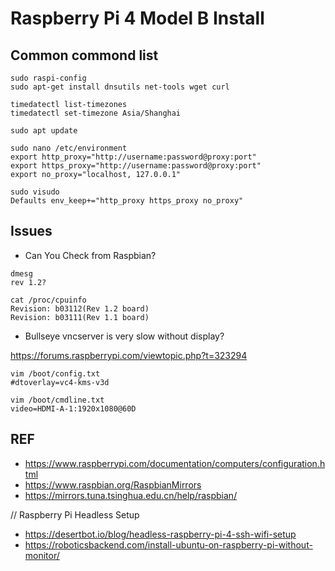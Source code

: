 # Raspberry Pi 4 Model B Install

## Common commond list

```
sudo raspi-config
sudo apt-get install dnsutils net-tools wget curl

timedatectl list-timezones
timedatectl set-timezone Asia/Shanghai

sudo apt update

sudo nano /etc/environment
export http_proxy="http://username:password@proxy:port"
export https_proxy="http://username:password@proxy:port"
export no_proxy="localhost, 127.0.0.1"

sudo visudo
Defaults env_keep+="http_proxy https_proxy no_proxy"
```

## Issues

* Can You Check from Raspbian?

```
dmesg
rev 1.2?

cat /proc/cpuinfo
Revision: b03112(Rev 1.2 board)
Revision: b03111(Rev 1.1 board)
```

* Bullseye vncserver is very slow without display?

https://forums.raspberrypi.com/viewtopic.php?t=323294

```
vim /boot/config.txt
#dtoverlay=vc4-kms-v3d

vim /boot/cmdline.txt
video=HDMI-A-1:1920x1080@60D
```

## REF

* https://www.raspberrypi.com/documentation/computers/configuration.html
* https://www.raspbian.org/RaspbianMirrors
* https://mirrors.tuna.tsinghua.edu.cn/help/raspbian/

// Raspberry Pi Headless Setup

* https://desertbot.io/blog/headless-raspberry-pi-4-ssh-wifi-setup
* https://roboticsbackend.com/install-ubuntu-on-raspberry-pi-without-monitor/
